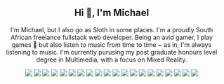 <h2 align="center">Hi 👋, I'm Michael</h2>

<p align="center">I'm Michael, but I also go as Sloth in some places. I'm a proudly South African freelance fullstack web developer. Being an avid gamer, I play games 🤣 but also listen to music from time to time ~ as in, I'm always listening to music. I'm currently purusing my post graduate honours level degree in Multimedia, with a focus on Mixed Reality.</p>

<div align="center">
  <a href="https://docker.com/"><img src="https://skillicons.dev/icons?i=docker" /></a>
  <a href="https://azure.microsoft.com/en-us"><img src="https://skillicons.dev/icons?i=azure" /></a>
  <a href="https://cloudflare.com/"><img src="https://skillicons.dev/icons?i=cloudflare" /></a>
  <a href="https://deno.com/"><img src="https://skillicons.dev/icons?i=deno" /></a>
  <a href="https://expressjs.com/"><img src="https://skillicons.dev/icons?i=express" /></a>
  <a href="https://firebase.google.com/"><img src="https://skillicons.dev/icons?i=firebase" /></a>
  <a href="https://cloud.google.com/"><img src="https://skillicons.dev/icons?i=gcp" /></a>
  <a href="https://github.com/"><img src="https://skillicons.dev/icons?i=github" /></a>
  <a href="https://developer.mozilla.org/en-US/docs/Web/JavaScript"><img src="https://skillicons.dev/icons?i=js" /></a>
  <a href="https://mongodb.com/"><img src="https://skillicons.dev/icons?i=mongodb" /></a>
  <a href="https://nestjs.com/"><img src="https://skillicons.dev/icons?i=nestjs" /></a>
  <a href="https://nextjs.org"><img src="https://skillicons.dev/icons?i=nextjs" /></a>
  <a href="https://nodejs.org/en"><img src="https://skillicons.dev/icons?i=nodejs" /></a>
  <a href="https://react.dev"><img src="https://skillicons.dev/icons?i=react" /></a>
  <a href="https://tailwindcss.com/"><img src="https://skillicons.dev/icons?i=tailwind" /></a>
  <a href="https://typescriptlang.org/"><img src="https://skillicons.dev/icons?i=ts" /></a>
  <a href="https://workers.cloudflare.com/"><img src="https://skillicons.dev/icons?i=workers" /></a>
  <a href="https://aws.amazon.com/"><img src="https://skillicons.dev/icons?i=aws" /></a>
  <a href="https://bun.sh/"><img src="https://skillicons.dev/icons?i=bun" /></a>
  <a href="https://unity.com"><img src="https://skillicons.dev/icons?i=unity" /></a>
</div>
